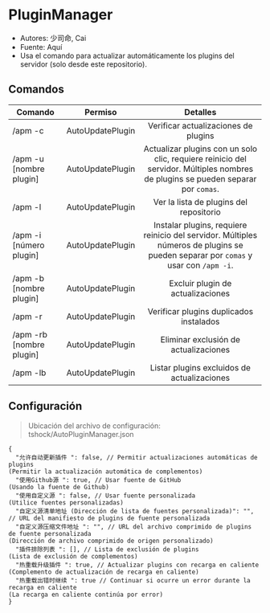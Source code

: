 # PluginManager

- Autores: 少司命, Cai
- Fuente: Aquí
- Usa el comando para actualizar automáticamente los plugins del servidor (solo desde este repositorio).

## Comandos

| Comando                 |       Permiso       |                                                                Detalles                                                                |
|-------------------------| :-----------------: |:-------------------------------------------------------------------------------------------------------------------------------------:|
| /apm -c                 | AutoUpdatePlugin   |                                                    Verificar actualizaciones de plugins                                                |
| /apm -u [nombre plugin] | AutoUpdatePlugin   |      Actualizar plugins con un solo clic, requiere reinicio del servidor. Múltiples nombres de plugins se pueden separar por `comas`.   |
| /apm -l                 | AutoUpdatePlugin   |                                                   Ver la lista de plugins del repositorio                                              |
| /apm -i [número plugin] | AutoUpdatePlugin   |     Instalar plugins, requiere reinicio del servidor. Múltiples números de plugins se pueden separar por `comas` y usar con `/apm -i`. |
| /apm -b [nombre plugin] | AutoUpdatePlugin   |                                                       Excluir plugin de actualizaciones                                                |
| /apm -r                 | AutoUpdatePlugin   |                                                  Verificar plugins duplicados instalados                                               |
| /apm -rb [nombre plugin]| AutoUpdatePlugin   |                                                        Eliminar exclusión de actualizaciones                                           |
| /apm -lb                | AutoUpdatePlugin   |                                                Listar plugins excluidos de actualizaciones                                             |

## Configuración
> Ubicación del archivo de configuración: tshock/AutoPluginManager.json
```json5
{
  "允许自动更新插件 ": false, // Permitir actualizaciones automáticas de plugins
(Permitir la actualización automática de complementos)
  "使用Github源 ": true, // Usar fuente de GitHub
(Usando la fuente de Github)
  "使用自定义源 ": false, // Usar fuente personalizada
(Utilice fuentes personalizadas)
  "自定义源清单地址 (Dirección de lista de fuentes personalizada)": "", // URL del manifiesto de plugins de fuente personalizada
  "自定义源压缩文件地址 ": "", // URL del archivo comprimido de plugins de fuente personalizada
(Dirección de archivo comprimido de origen personalizado)
  "插件排除列表 ": [], // Lista de exclusión de plugins
(Lista de exclusión de complementos)
  "热重载升级插件 ": true, // Actualizar plugins con recarga en caliente
(Complemento de actualización de recarga en caliente)
  "热重载出错时继续 ": true // Continuar si ocurre un error durante la recarga en caliente
(La recarga en caliente continúa por error)
}
